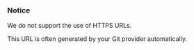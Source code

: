 <!-- usedin: [ _legacy_docker/Tutorials] - post: -->


### Notice

We do not support the use of HTTPS URLs.




This URL is often generated by your Git provider automatically.

